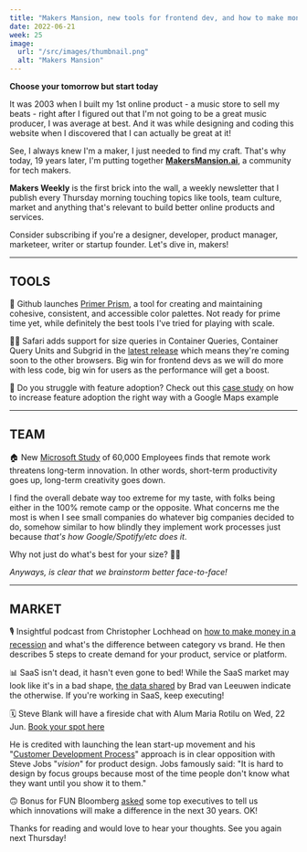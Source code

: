 ```yaml
---
title: "Makers Mansion, new tools for frontend dev, and how to make money in a recession"
date: 2022-06-21
week: 25
image:
  url: "/src/images/thumbnail.png"
  alt: "Makers Mansion"
---
```


**Choose your tomorrow but start today**

It was 2003 when I built my 1st online product - a music store to sell my beats - right after I figured out that I'm not going to be a great music producer, I was average at best. And it was while designing and coding this website when I discovered that I can actually be great at it!

See, I always knew I'm a maker, I just needed to find my craft. That's why today, 19 years later, I'm putting together [**MakersMansion.ai**](https://makersmansion.ai), a community for tech makers.

**Makers Weekly** is the first brick into the wall, a weekly newsletter that I publish every Thursday morning touching topics like tools, team culture, market and anything that's relevant to build better online products and services.

Consider subscribing if you're a designer, developer, product manager, marketeer, writer or startup founder. Let's dive in, makers!

---

## TOOLS

🎨 Github launches [Primer Prism](https://primer.style/prism/), a tool for creating and maintaining cohesive, consistent, and accessible color palettes. Not ready for prime time yet, while definitely the best tools I've tried for playing with scale.

🧑‍💻 Safari adds support for size queries in Container Queries, Container Query Units and Subgrid in the [latest release](https://developer.apple.com/documentation/safari-release-notes/safari-16-release-notes) which means they're coming soon to the other browsers. Big win for frontend devs as we will do more with less code, big win for users as the performance will get a boost.

🥁 Do you struggle with feature adoption? Check out this [case study](https://growth.design/case-studies/google-feature-adoption) on how to increase feature adoption the right way with a Google Maps example

---

## TEAM

🏠 New [Microsoft Study](https://www.nature.com/articles/s41562-021-01196-4) of 60,000 Employees finds that remote work threatens long-term innovation. In other words, short-term productivity goes up, long-term creativity goes down.

I find the overall debate way too extreme for my taste, with folks being either in the 100% remote camp or the opposite. What concerns me the most is when I see small companies do whatever big companies decided to do, somehow similar to how blindly they implement work processes just because _that's how Google/Spotify/etc does it_.

Why not just do what's best for your size? 🤷‍♂️

_Anyways, is clear that we brainstorm better face-to-face!_

---

## MARKET

🎙 Insightful podcast from Christopher Lochhead on [how to make money in a recession](https://podcasts.apple.com/es/podcast/lochhead-on-marketing/id1475593214?i=1000565109949) and what's the difference between category vs brand. He then describes 5 steps to create demand for your product, service or platform.

📊 SaaS isn't dead, it hasn't even gone to bed! While the SaaS market may look like it's in a bad shape, [the data shared](https://www.linkedin.com/posts/bradvanleeuwen_saas-saas-activity-6938187261746323456-ym0j/) by Brad van Leeuwen indicate the otherwise. If you're working in SaaS, keep executing!

🗓 Steve Blank will have a fireside chat with Alum Maria Rotilu on Wed, 22 Jun. [Book your spot here](https://www.sbs.ox.ac.uk/events/future-entrepreneurship-conversation-steve-blank-0)

He is credited with launching the lean start-up movement and his "[Customer Development Process](http://www.stanford.edu/group/e145/cgi-bin/winter/drupal/upload/handouts/Four_Steps.pdf)" approach is in clear opposition with Steve Jobs "_vision_" for product design. Jobs famously said: "It is hard to design by focus groups because most of the time people don't know what they want until you show it to them."

🙃 Bonus for FUN
Bloomberg [asked](https://www.bloomberg.com/news/articles/2022-06-10/goldman-citigroup-nasdaq-leaders-imagine-markets-in-2052) some top executives to tell us which innovations will make a difference in the next 30 years. OK!

Thanks for reading and would love to hear your thoughts. See you again next Thursday!

